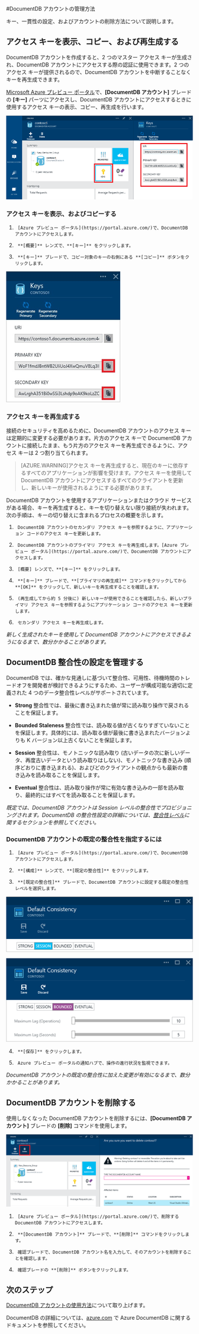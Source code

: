 <properties 
	pageTitle="DocumentDB アカウントの管理 | Microsoft Azure" 
	description="DocumentDB アカウントの管理方法について説明します。" 
	services="documentdb" 
	documentationCenter="" 
	authors="stephbaron" 
	manager="jhubbard" 
	editor="cgronlun"/>

<tags 
	ms.service="documentdb" 
	ms.workload="data-services" 
	ms.tgt_pltfrm="na" 
	ms.devlang="na" 
	ms.topic="article" 
	ms.date="07/28/2015" 
	ms.author="stbaro"/>

#DocumentDB アカウントの管理方法

キー、一貫性の設定、およびアカウントの削除方法について説明します。

## <a id="keys"></a>アクセス キーを表示、コピー、および再生成する
DocumentDB アカウントを作成すると、2 つのマスター アクセス キーが生成され、DocumentDB アカウントにアクセスする際の認証に使用できます。2 つのアクセス キーが提供されるので、DocumentDB アカウントを中断することなくキーを再生成できます。

[Microsoft Azure プレビュー ポータル](https://portal.azure.com/)で、**[DocumentDB アカウント]** ブレードの **[キー]** パーツにアクセスし、DocumentDB アカウントにアクセスするときに使用するアクセス キーの表示、コピー、再生成を行います。

![](media/documentdb-manage-account/keys.png)

### アクセス キーを表示、およびコピーする

1.      [Azure プレビュー ポータル](https://portal.azure.com/)で、DocumentDB アカウントにアクセスします。 

2.      **[概要]** レンズで、**[キー]** をクリックします。

3.      **[キー]** ブレードで、コピー対象のキーの右側にある **[コピー]** ボタンをクリックします。

  ![](./media/documentdb-manage-account/image004.jpg)

### アクセス キーを再生成する

接続のセキュリティを高めるために、DocumentDB アカウントのアクセス キーは定期的に変更する必要があります。片方のアクセス キーで DocumentDB アカウントに接続したまま、もう片方のアクセス キーを再生成できるように、アクセス キーは 2 つ割り当てられます。

> [AZURE.WARNING]アクセス キーを再生成すると、現在のキーに依存するすべてのアプリケーションが影響を受けます。アクセス キーを使用して DocumentDB アカウントにアクセスするすべてのクライアントを更新し、新しいキーが使用されるようにする必要があります。

DocumentDB アカウントを使用するアプリケーションまたはクラウド サービスがある場合、キーを再生成すると、キーを切り替えない限り接続が失われます。次の手順は、キーの切り替えに含まれるプロセスの概要を示します。

1.      DocumentDB アカウントのセカンダリ アクセス キーを参照するように、アプリケーション コードのアクセス キーを更新します。

2.      DocumentDB アカウントのプライマリ アクセス キーを再生成します。[Azure プレビュー ポータル](https://portal.azure.com/)で、DocumentDB アカウントにアクセスします。

3.      [概要] レンズで、**[キー]** をクリックします。

4.      **[キー]** ブレードで、**[プライマリの再生成]** コマンドをクリックしてから **[OK]** をクリックして、新しいキーを再生成することを確認します。

5.      (再生成してから約 5 分後に) 新しいキーが使用できることを確認したら、新しいプライマリ アクセス キーを参照するようにアプリケーション コードのアクセス キーを更新します。

6.      セカンダリ アクセス キーを再生成します。

*新しく生成されたキーを使用して DocumentDB アカウントにアクセスできるようになるまで、数分かかることがあります。*

## <a id="consistency"></a>DocumentDB 整合性の設定を管理する
DocumentDB では、確かな見通しに基づいて整合性、可用性、待機時間のトレードオフを開発者が検討できるようにするため、ユーザーが構成可能な適切に定義された 4 つのデータ整合性レベルがサポートされています。

- **Strong** 整合性では、最後に書き込まれた値が常に読み取り操作で戻されることを保証します。

- **Bounded Staleness** 整合性では、読み取る値が古くなりすぎていないことを保証します。具体的には、読み取る値が最後に書き込まれたバージョンよりも K バージョン以上古くないことを保証します。

- **Session** 整合性は、モノトニックな読み取り (古いデータの次に新しいデータ、再度古いデータという読み取りはしない)、モノトニックな書き込み (順序どおりに書き込まれる)、およびどのクライアントの観点からも最新の書き込みを読み取ることを保証します。

- **Eventual** 整合性は、読み取り操作が常に有効な書き込みの一部を読み取り、最終的にはすべてを読み取ることを保証します。

*既定では、DocumentDB アカウントは Session レベルの整合性でプロビジョニングされます。DocumentDB の整合性設定の詳細については、[整合性レベル](http://go.microsoft.com/fwlink/p/?LinkId=402365)に関するセクションを参照してください。*

### DocumentDB アカウントの既定の整合性を指定するには

1.      [Azure プレビュー ポータル](https://portal.azure.com/)で、DocumentDB アカウントにアクセスします。 

2.      **[構成]** レンズで、**[既定の整合性]** をクリックします。

3.      **[既定の整合性]** ブレードで、DocumentDB アカウントに設定する既定の整合性レベルを選択します。

![](./media/documentdb-manage-account/image005.png)

![](./media/documentdb-manage-account/image006.png)

4.      **[保存]** をクリックします。

5.      Azure プレビュー ポータルの通知ハブで、操作の進行状況を監視できます。

*DocumentDB アカウントの既定の整合性に加えた変更が有効になるまで、数分かかることがあります。*

## <a id="delete"></a>DocumentDB アカウントを削除する
使用しなくなった DocumentDB アカウントを削除するには、**[DocumentDB アカウント]** ブレードの **[削除]** コマンドを使用します。

![](./media/documentdb-manage-account/image009.png)

1.      [Azure プレビュー ポータル](https://portal.azure.com/)で、削除する DocumentDB アカウントにアクセスします。 

2.      **[DocumentDB アカウント]** ブレードで、**[削除]** コマンドをクリックします。

3.      確認ブレードで、DocumentDB アカウント名を入力して、そのアカウントを削除することを確認します。

4.      確認ブレードの **[削除]** ボタンをクリックします。

## <a id="next"></a>次のステップ

[DocumentDB アカウントの使用方法](http://go.microsoft.com/fwlink/p/?LinkId=402364)について取り上げます。

DocumentDB の詳細については、[azure.com](http://go.microsoft.com/fwlink/?LinkID=402319&clcid=0x409) で Azure DocumentDB に関するドキュメントを参照してください。

 
 

<!---HONumber=August15_HO6-->